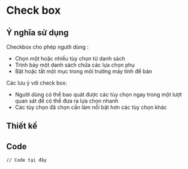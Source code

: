 # Check box



## Ý nghĩa sử dụng

Checkbox cho phép người dùng :

* Chọn một hoặc nhiều tùy chọn từ danh sách
* Trình bày một danh sách chứa các lựa chọn phụ
* Bật hoặc tắt một mục trong môi trường máy tính để bàn

Các lưu ý với check box:

* Người dùng có thể bao quát được các tùy chọn ngay trong một lượt quan sát để có thể đưa ra lựa chọn nhanh
* Các tùy chọn đã chọn cần làm nổi bật hơn các tùy chọn khác

## Thiết kế

## Code

```
// Code tại đây
```
